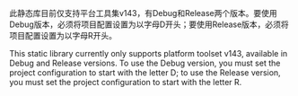 此静态库目前仅支持平台工具集v143，有Debug和Release两个版本。要使用Debug版本，必须将项目配置设置为以字母D开头；要使用Release版本，必须将项目配置设置为以字母R开头。

This static library currently only supports platform toolset v143, available in Debug and Release versions. To use the Debug version, you must set the project configuration to start with the letter D; to use the Release version, you must set the project configuration to start with the letter R.